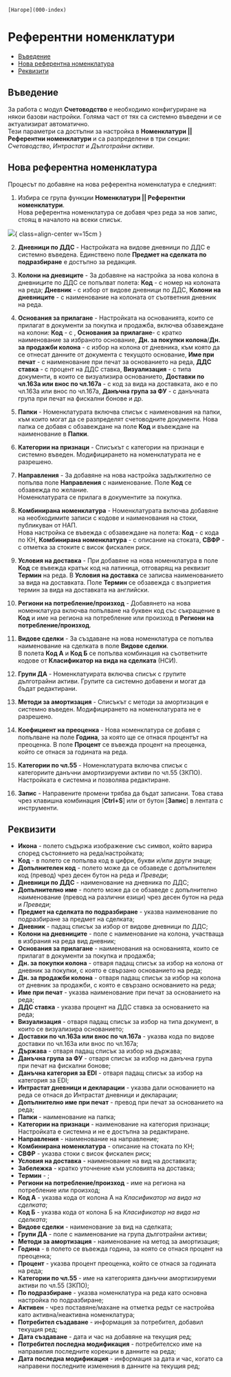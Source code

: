 ```{only} html
[Нагоре](000-index)
```

# **Референтни номенклатури**

- [Въведение](#въведение)  
- [Нова референтна номенклатура](#нова-референтна-номенклатура)  
- [Реквизити](#реквизити)  

## **Въведение**

За работа с модул **Счетоводство** е необходимо конфигуриране на някои базови настройки. Голяма част от тях са системно въведени и се актуализират автоматично.   
Тези параметри са достъпни за настройка в **Номенклатури || Референтни номенклатури** и са разпределени в три секции: *Счетоводство*, *Интрастат* и *Дълготрайни активи*.   

## **Нова референтна номенклатура**

Процесът по добавяне на нова референтна номенклатура е следният:  

1) Избира се група функции **Номенклатури || Референтни номенклатури**.  
Нова референтна номенклатура се добавя чрез реда за нов запис, стоящ в началото на всеки списък.   

![](901-payroll-settings1.png){ class=align-center w=15cm }

2) **Дневници по ДДС** - Настройката на видове дневници по ДДС е системно въведена. Единствено поле **Предмет на сделката по подразбиране** е достъпно за редакция.   

3) **Колони на дневиците** - За добавяне на настройка за нова колона в дневниците по ДДС се попълват полета: **Код** - с номер на колоната на реда; **Дневник** - с избор от видове дневници по ДДС, **Колони на дневниците** - с наименование на колоната от съответния дневник на реда.   

4) **Основания за прилагане** - Настройката на основанията, които се прилагат в документи за покупка и продажба, включва обзавеждане на колони: **Код** - с ,  **Основания за прилагане**- с кратко наименование за избраното основание, **Дн. за покупки колона**/**Дн. за продажби колона** - с избор на колона от дневника, към която да се отнесат данните от документа с текущото основание, **Име при печат** - с наименование при печат за основанието на реда, **ДДС ставка** - с процент на ДДС ставка, **Визуализация** - с типа документи, в които се визуализира основанието, **Доставки по чл.163а или внос по чл.167а** - с код за вида на доставката, ако е по чл.163а или внос по чл.167а, **Данъчна група за ФУ** - с данъчната група при печат на фискални бонове и др.     

5) **Папки** - Номенклатурата включва списък с наименования на папки, към които могат да се разпределят счетоводните документи. Нова папка се добавя с обзавеждане на поле **Код** и въвеждане на наименование в **Папки**.  

6) **Категории на признаци** - Списъкът с категории на признаци е системно въведен. Модифицирането на номенклатурата не е разрешено.   

7) **Направления** - За добавяне на нова настройка задължително се попълва поле **Направления** с наименование. Поле **Код** се обзавежда по желание.   
Номенклатурата се прилага в документите за покупка.   

8) **Комбинирана номенклатура** - Номенклатурата включва добавяне на необходимите записи с кодове и наименования на стоки, публикуван от НАП.  
Нова настройка се въвежда с обзавеждане на полета: **Код** - с кода по КН, **Комбинирана номенклатура** - с описание на стоката, **СВФР** - с отметка за стоките с висок фискален риск.  

9) **Условия на доставка** - При добавяне на нова номенклатура в поле **Код** се въвежда кратък код на латиница, отговарящ на реквизит **Термин** на реда. В **Условия на доставка** се записва наименованието за вида на доставката. Поле **Термин** се обзавежда с възприетия термин за вида на доставката на английски.   

10) **Региони на потребление/произход** - Добавянето на нова номенклатура включва попълване на буквен код със съкращение в **Код** и име на региона на потребление или произход в **Региони на потребление/произход**.   

11) **Видове сделки** - За създаване на нова номенклатура се попълва наименование на сделката в поле **Видове сделки**.  
В полета **Код А** и **Код Б** се попълва комбинация на съответните кодове от **Класификатор на вида на сделката** (НСИ).    

12) **Групи ДА** - Номенклатуирата включва списък с групите дълготрайни активи. Групите са системно добавени и могат да бъдат редактирани.  

13) **Методи за амортизация** - Списъкът с методи за амортизация е системно въведен. Модифицирането на номенклатурата не е разрешено.    

14) **Коефициент на преоценка** - Нова номенклатура се добавя с попълване на поле **Година**, за която ще се отнася процентът на преоценка.
В поле **Процент** се въвежда процент на преоценка, който се отнася за годината на реда.   

15) **Категории по чл.55** - Номенклатурата включва списък с категориите данъчни амортизируеми активи по чл.55 (ЗКПО). 
Настройката е системна и позволява редактиране.     

16) **Запис** - Направените промени трябва да бъдат записани. Това става чрез клавишна комбинация [**Ctrl+S**] или от бутон [**Запис**] в лентата с инструменти.  

## **Реквизити**

- **Икона** - полето съдържа изображение със символ, който варира според състоянието на реда/настройката;  
- **Код** - в полето се попълва код в цифри, букви и/или други знаци;  
- **Допълнителен код** - полето може да се обзаведе с допълнителен код (превод) чрез десен бутон на реда и *Преведи*;   
- **Дневници по ДДС** - наименование на дневника по ДДС;  
- **Допълнително име** - полето може да се обзаведе с допълнително наименование (превод на различни езици) чрез десен бутон на реда и *Преведи*;   
- **Предмет на сделката по подразбиране** - указва наименование по подразбиране за предмет на сделката;  
- **Дневник** - падащ списък за избор от видове дневници по ДДС;  
- **Колони на дневниците** - поле с наименование на колона, участваща в избрания на реда вид дневник;  
- **Основания за прилагане** - наименования на основанията, които се прилагат в документи за покупка и продажба;  
- **Дн. за покупки колона** - отваря падащ списък за избор на колона от дневник за покупки, с която е свързано основанието на реда;  
- **Дн. за продажби колона** - отваря падащ списък за избор на колона от дневник за продажби, с която е свързано основанието на реда;  
- **Име при печат** - указва наименование при печат за основанието на реда;  
- **ДДС ставка** - указва процент на ДДС ставка за основанието на реда;  
- **Визуализация** - отваря падащ списък за избор на типа документ, в които се визуализира основанието;  
- **Доставки по чл.163а или внос по чл.167а** - указва кода по видове доставки по чл.163а или внос по чл.167а;   
- **Държава** - отваря падащ списък за избор на държава;  
- **Данъчна група за ФУ** - отваря списък за избор на данъчна група при печат на фискални бонове;  
- **Данъчна категория за EDI** - отваря падащ списък за избор на категория за EDI;  
- **Интрастат дневници и декларации** - указва дали основанието на реда се отнася до Интрастат дневници и декларации;  
- **Допълнително име при печат** - превод при печат за основанието на реда;  
- **Папки** - наименование на папка;  
- **Категории на признаци** - наименование на категория признаци;  
Настройката е системна и не е достъпна за редактиране.  
- **Направления** - наименование на направление;  
- **Комбинирана номенклатура** - описание на стоката по КН;  
- **СВФР** - указва стоки с висок фискален риск;  
- **Условия на доставка** - наименование на вид на доставката;  
- **Забележка** - кратко уточнение към условията на доставка;  
- **Термин** - ;  
- **Региони на потребление/произход** - име на региона на потребление или произход;  
- **Код А** - указва кода от колона А на *Класификатор на вида на сделката*;  
- **Код Б** - указва кода от колона Б на *Класификатор на вида на сделката*;  
- **Видове сделки** - наименование за вид на сделката;  
- **Групи ДА** - поле с наименование на група дълготрайни активи;  
- **Методи за амортизация** - наименование на метод за амортизация;  
- **Година** - в полето се въвежда година, за която се отнася процент на преоценка;  
- **Процент** - указва процент преоценка, който се отнася за годината на реда;  
- **Категории по чл.55** - име на категорията данъчни амортизируеми активи по чл.55 (ЗКПО);  
- **По подразбиране** - указва номенклатура на реда като основна настройка по подразбиране;   
- **Активен** - чрез поставяне/махане на отметка редът се настройва като активна/неактивна номенклатура;   
- **Потребител създаване** - информация за потребител, добавил текущия ред;  
- **Дата създаване** - дата и час на добавяне на текущия ред;  
- **Потребител последна модификация** - потребителско име на направилия последните корекции в данните на реда;  
- **Дата последна модификация** - информация за дата и час, когато са направени последните изменения в данните на текущия ред;  